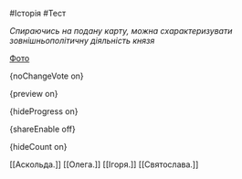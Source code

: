 #Історія #Тест

*Спираючись на подану карту, можна схарактеризувати зовнішньополітичну діяльність князя*

[Фото](https://zno.osvita.ua//doc/images/znotest/16/1636/hist-ukr-prob-2012_3_1636.jpg)

{noChangeVote on}

{preview on}

{hideProgress on}

{shareEnable off}

{hideCount on}

[[Аскольда.]]
[[Олега.]]
[[Ігоря.]]
[[Святослава.]]
